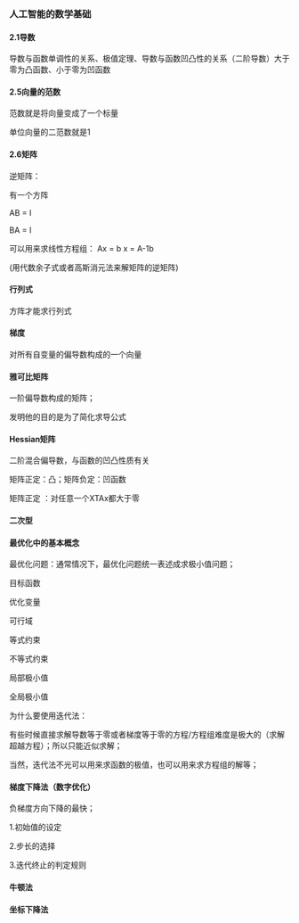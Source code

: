 ### 人工智能的数学基础

#### 2.1导数

导数与函数单调性的关系、极值定理、导数与函数凹凸性的关系（二阶导数）大于零为凸函数、小于零为凹函数

#### 2.5向量的范数

范数就是将向量变成了一个标量

单位向量的二范数就是1

#### 2.6矩阵

逆矩阵： 

有一个方阵

AB = I 

BA = I

可以用来求线性方程组： Ax = b  x = A-1b

(用代数余子式或者高斯消元法来解矩阵的逆矩阵)

#### 行列式

方阵才能求行列式

#### 梯度  

对所有自变量的偏导数构成的一个向量

#### 雅可比矩阵

一阶偏导数构成的矩阵；

发明他的目的是为了简化求导公式

#### Hessian矩阵

二阶混合偏导数，与函数的凹凸性质有关

矩阵正定：凸；矩阵负定：凹函数

矩阵正定 ：对任意一个XTAx都大于零

#### 二次型

#### 最优化中的基本概念

最优化问题：通常情况下，最优化问题统一表述成求极小值问题；

目标函数

优化变量

可行域

等式约束

不等式约束

局部极小值

全局极小值

为什么要使用迭代法：

有些时候直接求解导数等于零或者梯度等于零的方程/方程组难度是极大的（求解超越方程）；所以只能近似求解；

当然，迭代法不光可以用来求函数的极值，也可以用来求方程组的解等；

#### 梯度下降法（数字优化）

 负梯度方向下降的最快；

1.初始值的设定

2.步长的选择

3.迭代终止的判定规则

#### 牛顿法

#### 坐标下降法







